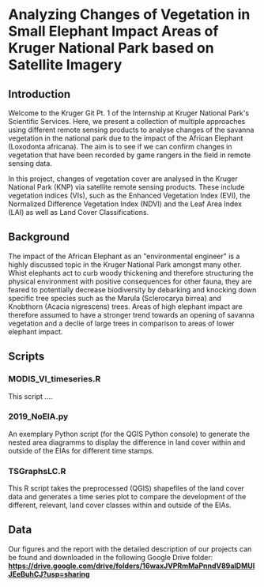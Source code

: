 # Analyzing Changes of Vegetation in Small Elephant Impact Areas of Kruger National Park based on Satellite Imagery
## Introduction
Welcome to the Kruger Git Pt. 1 of the Internship at Kruger National Park's Scientific Services. Here, we present a collection of multiple approaches 
using different remote sensing products to analyse changes of the savanna vegetation in the national park due to the impact of the African Elephant (Loxodonta africana). The aim is to see if we can confirm changes in vegetation that have been recorded by game rangers in the field in remote sensing data.

In this project, changes of vegetation cover are analysed in the Kruger National Park (KNP) via satellite remote sensing products. These include vegetation indices (VIs), such as the Enhanced Vegetation Index (EVI), the Normalized Difference Vegetation Index (NDVI) and the Leaf Area Index (LAI) as well as Land Cover Classifications. 

## Background
The impact of the African Elephant as an "environmental engineer" is a highly discussed topic in the Kruger National Park amongst many other. Whist elephants act to 
curb woody thickening and therefore structuring the physical environment with positive consequences for other fauna, they are feared to potentially decrease biodiversity
by debarking and knocking down specific tree species such as the Marula (Sclerocarya birrea) and Knobthorn (Acacia nigrescens) trees. Areas of high elephant impact are therefore assumed to have a stronger trend towards an opening of savanna vegetation and a declie of large trees in comparison to areas of lower elephant impact.

## Scripts
### MODIS_VI_timeseries.R
This script ....

### 2019_NoElA.py
An exemplary Python script (for the QGIS Python console) to generate the nested area diagramms to display the difference in land cover within and outside of the EIAs for different time stamps.

### TSGraphsLC.R
This R script takes the preprocessed (QGIS) shapefiles of the land cover data and generates a time series plot to compare the development of the different, relevant, land cover classes within and outside of the EIAs.

## Data
Our figures and the report with the detailed description of our projects can be found and downloaded in the following Google Drive folder:
**https://drive.google.com/drive/folders/16waxJVPRmMaPnndV89alDMUIJEeBuhCJ?usp=sharing**
